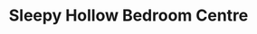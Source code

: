 ---
title: "Sleepy Hollow Bedroom Centre"
url: /chorley/sleepy-hollow-bedroom-centre/
shop: Betten
---